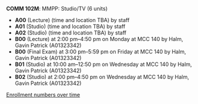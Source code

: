 **COMM 102M**: MMPP: Studio/TV (6 units)

- **A00** (Lecture) (time and location TBA) by staff
- **A01** (Studio) (time and location TBA) by staff
- **A02** (Studio) (time and location TBA) by staff
- **B00** (Lecture) at 2:00 pm–4:50 pm on Monday at MCC 140 by Halm, Gavin Patrick (A01323342)
- **B00** (Final Exam) at 3:00 pm–5:59 pm on Friday at MCC 140 by Halm, Gavin Patrick (A01323342)
- **B01** (Studio) at 10:00 am–12:50 pm on Wednesday at MCC 140 by Halm, Gavin Patrick (A01323342)
- **B02** (Studio) at 2:00 pm–4:50 pm on Wednesday at MCC 140 by Halm, Gavin Patrick (A01323342)

[Enrollment numbers over time](./COMM102M.tsv)
